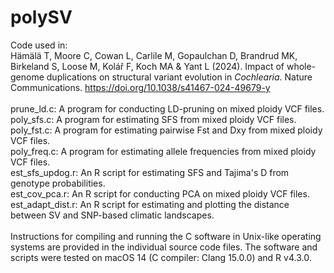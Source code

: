 # polySV
Code used in:<br/>
Hämälä T, Moore C, Cowan L, Carlile M, Gopaulchan D, Brandrud MK, Birkeland S, Loose M, Kolář F, Koch MA & Yant L (2024). Impact of whole-genome duplications on structural variant evolution in _Cochlearia_. Nature Communications. https://doi.org/10.1038/s41467-024-49679-y<br>
<br>
prune_ld.c: A program for conducting LD-pruning on mixed ploidy VCF files.<br>
poly_sfs.c: A program for estimating SFS from mixed ploidy VCF files.<br>
poly_fst.c: A program for estimating pairwise Fst and Dxy from mixed ploidy VCF files.<br>
poly_freq.c: A program for estimating allele frequencies from mixed ploidy VCF files.<br>
est_sfs_updog.r: An R script for estimating SFS and Tajima's D from genotype probabilities.<br>
est_cov_pca.r: An R script for conducting PCA on mixed ploidy VCF files.<br>
est_adapt_dist.r: An R script for estimating and plotting the distance between SV and SNP-based climatic landscapes.<br>
<br>
Instructions for compiling and running the C software in Unix-like operating systems are provided in the individual source code files. The software and scripts were tested on macOS 14 (C compiler: Clang 15.0.0) and R v4.3.0.  
